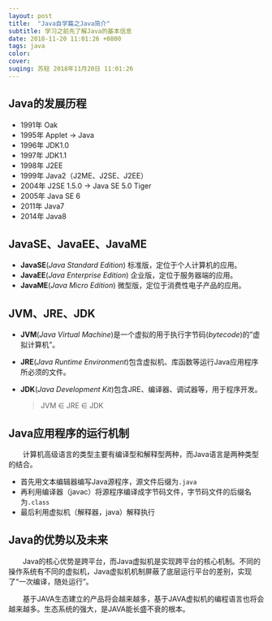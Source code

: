 ```yaml
---
layout: post
title:  "Java自学篇之Java简介"
subtitle: 学习之前先了解Java的基本信息
date: 2018-11-20 11:01:26 +0800
tags: java
color:
cover:
suqing: 苏轻 2018年11月20日 11:01:26
---
```


## Java的发展历程
- 1991年 Oak
- 1995年 Applet → Java
- 1996年 JDK1.0
- 1997年 JDK1.1
- 1998年 J2EE
- 1999年 Java2（J2ME、J2SE、J2EE）
- 2004年 J2SE 1.5.0 → Java SE 5.0 Tiger
- 2005年 Java SE 6
- 2011年 Java7
- 2014年 Java8

## JavaSE、JavaEE、JavaME

- **JavaSE**(*Java Standard Edition*) 标准版，定位于个人计算机的应用。
- **JavaEE**(*Java Enterprise Edition*) 企业版，定位于服务器端的应用。
- **JavaME**(*Java Micro Edition*) 微型版，定位于消费性电子产品的应用。

## JVM、JRE、JDK
- **JVM**(*Java Virtual Machine*)是一个虚拟的用于执行字节码(*bytecode*)的”虚拟计算机”。
- **JRE**(*Java Runtime Environment*)包含虚拟机、库函数等运行Java应用程序所必须的文件。
- **JDK**(*Java  Development Kit*)包含JRE、编译器、调试器等，用于程序开发。

  > JVM ∈ JRE ∈ JDK

## Java应用程序的运行机制

　　计算机高级语言的类型主要有编译型和解释型两种，而Java语言是两种类型的结合。

- 首先用文本编辑器编写Java源程序，源文件后缀为`.java`
- 再利用编译器（javac）将源程序编译成字节码文件，字节码文件的后缀名为`.class`
- 最后利用虚拟机（解释器，java）解释执行

## Java的优势以及未来

　　Java的核心优势是跨平台，而Java虚拟机是实现跨平台的核心机制。不同的操作系统有不同的虚拟机，Java虚拟机机制屏蔽了底层运行平台的差别，实现了“一次编译，随处运行”。

　　基于JAVA生态建立的产品将会越来越多，基于JAVA虚拟机的编程语言也将会越来越多。生态系统的强大，是JAVA能长盛不衰的根本。












